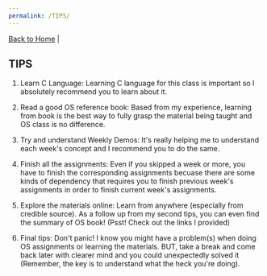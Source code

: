 ```yaml
---
permalink: /TIPS/
---
```


[Back to Home](https://luthfibalaka.github.io/os212/) |

## TIPS

1. Learn C Language: Learning C language for this class is important so I absolutely recommend you to learn about it.

2. Read a good OS reference book: Based from my experience, learning from book is the best way to fully grasp the material being taught and OS class is no difference.

3. Try and understand Weekly Demos: It's really helping me to understand each week's concept and I recommend you to do the same.

4. Finish all the assignments: Even if you skipped a week or more, you have to finish the corresponding assignments becuase there are some kinds of dependency that requires you to finish previous week's assignments in order to finish current week's assignments.

5. Explore the materials online: Learn from anywhere (especially from credible source). As a follow up from my second tips, you can even find the summary of OS book! (Psst! Check out the links I provided)

6. Final tips: Don't panic! I know you might have a problem(s) when doing OS assignments or learning the materials. BUT, take a break and come back later with clearer mind and you could unexpectedly solved it (Remember, the key is to understand what the heck you're doing).
